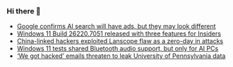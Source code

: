### Hi there 👋

<!--START_SECTION:feed-->
* [Google confirms AI search will have ads, but they may look different](https://www.bleepingcomputer.com/news/google/google-confirms-ai-search-will-have-ads-but-they-may-look-different/)
* [Windows 11 Build 26220.7051 released with three features for Insiders](https://www.bleepingcomputer.com/news/microsoft/windows-11-build-262207051-released-with-three-features-for-insiders/)
* [China-linked hackers exploited Lanscope flaw as a zero-day in attacks](https://www.bleepingcomputer.com/news/security/china-linked-hackers-exploited-lanscope-flaw-as-a-zero-day-in-attacks/)
* [Windows 11 tests shared Bluetooth audio support, but only for AI PCs](https://www.bleepingcomputer.com/news/microsoft/windows-11-tests-shared-bluetooth-audio-support-but-only-for-ai-pcs/)
* [‘We got hacked’ emails threaten to leak University of Pennsylvania data](https://www.bleepingcomputer.com/news/security/offensive-we-got-hacked-emails-sent-in-penn-security-incident/)
<!--END_SECTION:feed-->

<!--
**frankenk/frankenk** is a ✨ _special_ ✨ repository because its `README.md` (this file) appears on your GitHub profile.

Here are some ideas to get you started:

- 🔭 I’m currently working on ...
- 🌱 I’m currently learning ...
- 👯 I’m looking to collaborate on ...
- 🤔 I’m looking for help with ...
- 💬 Ask me about ...
- 📫 How to reach me: ...
- 😄 Pronouns: ...
- ⚡ Fun fact: ...
-->



